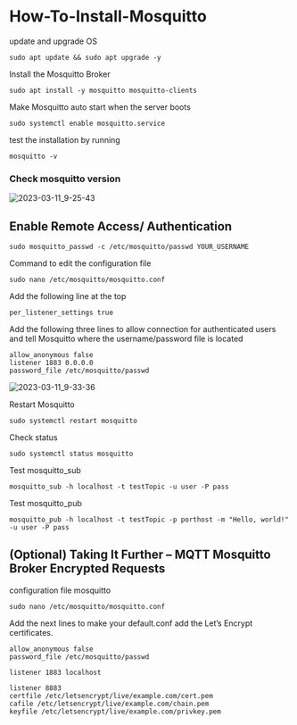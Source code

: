 # How-To-Install-Mosquitto

update and  upgrade OS
```
sudo apt update && sudo apt upgrade -y
```
Install the Mosquitto Broker
```
sudo apt install -y mosquitto mosquitto-clients
```
Make Mosquitto auto start when the server boots
```
sudo systemctl enable mosquitto.service
```
test the installation by running
```
mosquitto -v
```
### Check mosquitto version
![2023-03-11_9-25-43](https://user-images.githubusercontent.com/48780839/224460231-f0ce338d-ef49-45c9-8712-b9bba5a55ca7.png)

## Enable Remote Access/ Authentication
```
sudo mosquitto_passwd -c /etc/mosquitto/passwd YOUR_USERNAME
```
Command to edit the configuration file
```
sudo nano /etc/mosquitto/mosquitto.conf
```
Add the following line at the top
```
per_listener_settings true
```
Add the following three lines to allow connection for authenticated users and tell Mosquitto where the username/password file is located
```
allow_anonymous false
listener 1883 0.0.0.0
password_file /etc/mosquitto/passwd
```
![2023-03-11_9-33-36](https://user-images.githubusercontent.com/48780839/224460499-0e7bfe80-c568-46de-a390-46ba3944bf07.png)

Restart Mosquitto
```
sudo systemctl restart mosquitto
```
Check status
```
sudo systemctl status mosquitto
```
Test mosquitto_sub 
```
mosquitto_sub -h localhost -t testTopic -u user -P pass
```
Test mosquitto_pub 
```
mosquitto_pub -h localhost -t testTopic -p porthost -m "Hello, world!" -u user -P pass
```
## (Optional) Taking It Further – MQTT Mosquitto Broker Encrypted Requests
configuration file mosquitto
```
sudo nano /etc/mosquitto/mosquitto.conf
```
Add the next lines to make your default.conf add the Let’s Encrypt certificates.
```
allow_anonymous false
password_file /etc/mosquitto/passwd

listener 1883 localhost

listener 8883
certfile /etc/letsencrypt/live/example.com/cert.pem
cafile /etc/letsencrypt/live/example.com/chain.pem
keyfile /etc/letsencrypt/live/example.com/privkey.pem
```
